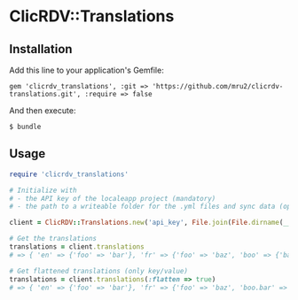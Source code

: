 # ClicRDV::Translations

## Installation

Add this line to your application's Gemfile:

    gem 'clicrdv_translations', :git => 'https://github.com/mru2/clicrdv-translations.git', :require => false

And then execute:

    $ bundle


## Usage

```ruby
require 'clicrdv_translations'

# Initialize with
# - the API key of the localeapp project (mandatory)
# - the path to a writeable folder for the .yml files and sync data (optional, defaults to /tmp)

client = ClicRDV::Translations.new('api_key', File.join(File.dirname(__FILE__), '.tmp'))

# Get the translations
translations = client.translations
# => { 'en' => {'foo' => 'bar'}, 'fr' => {'foo' => 'baz', 'boo' => {'bar' => 'baz'} } }

# Get flattened translations (only key/value)
translations = client.translations(:flatten => true)
# => { 'en' => {'foo' => 'bar'}, 'fr' => {'foo' => 'baz', 'boo.bar' => 'baz' } }
```